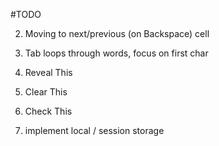 #TODO

2. Moving to next/previous (on Backspace) cell
3. Tab loops through words, focus on first char
4. Reveal This
5. Clear This
6. Check This

7. implement local / session storage
